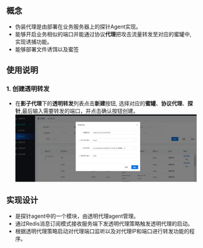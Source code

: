 ## 概念
* 伪装代理是由部署在业务服务器上的探针Agent实现。
* 能够开启业务相似的端口并能通过协议**代理**把攻击流量转发至对应的蜜罐中, 实现诱捕功能。
* 能够部署文件诱饵以及蜜签

## 使用说明
### 1. 创建透明转发
* 在**影子代理**下的**透明转发**列表点击**新建**按钮, 选择对应的**蜜罐**、**协议代理**、**探针**,最后输入需要转发的端口，并点击确认按钮创建。
  ![](../img/透明代理创建图.png)

## 实现设计
* 是探针agent中的一个模块，由透明代理agent管理。
* 通过Redis消息订阅模式接收服务端下发透明代理策略触发透明代理的启动。
* 根据透明代理策略启动对代理端口监听以及对代理IP和端口进行转发功能的程序。

